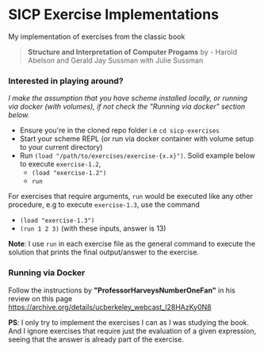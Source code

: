 # SICP Exercise Implementations

My implementation of exercises from the classic book

> **Structure and Interpretation of Computer Progams**
> by - Harold Abelson and Gerald Jay Sussman with Julie Sussman

### Interested in playing around?

_I make the assumption that you have scheme installed locally, or running via docker (with volumes), if not check the "Running via docker" section below._

- Ensure you're in the cloned repo folder i.e `cd sicp-exercises`
- Start your scheme REPL (or run via docker container with volume setup to your current directory)
- Run `(load "/path/to/exercises/exercise-{x.x}")`. Solid example below to execute `exercise-1.2`, 
  * `(load "exercise-1.2")`
  * `run`

For exercises that require arguments, `run` would be executed like any other procedure, e.g to execute `exercise-1.3`, use the command
- `(load "exercise-1.3")`
- `(run 1 2 3)` (with these inputs, answer is 13)


__Note__: I use `run` in each exercise file as the general command to execute the solution that prints the final output/answer to the exercise.


### Running via Docker

Follow the instructions by **"ProfessorHarveysNumberOneFan"** in his review on this page https://archive.org/details/ucberkeley_webcast_l28HAzKy0N8


__PS__: I only try to implement the exercises I can as I was studying the book. And I ignore exercises that require just the evaluation of a given expression, seeing that the answer is already part of the exercise.
